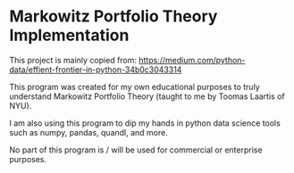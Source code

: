 # Markowitz Portfolio Theory Implementation

This project is mainly copied from: https://medium.com/python-data/effient-frontier-in-python-34b0c3043314

This program was created for my own educational purposes to truly understand Markowitz Portfolio Theory (taught to me by Toomas Laartis of NYU).

I am also using this program to dip my hands in python data science tools such as numpy, pandas, quandl, and more.

No part of this program is / will be used for commercial or enterprise purposes.
